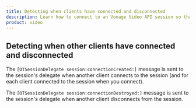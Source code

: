 ```yaml
--- 
title: Detecting when clients have connected and disconnected 
description: Learn how to connect to an Vonage Video API session so that participants can use audio, video, and messaging functionality in your ios application.
product: video 
---
```


## Detecting when other clients have connected and disconnected

The `[OTSessionDelegate session:connectionCreated:]` message is sent to the session's delegate when another client connects to the session (and for each client connected to the session when you connect).

The `[OTSessionDelegate session:connectionDestroyed:]` message is sent to the session's delegate when another client disconnects from the session.
